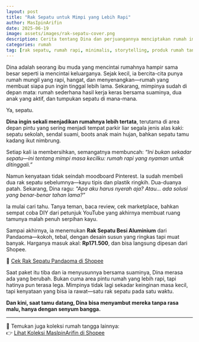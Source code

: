 ```yaml
---
layout: post
title: "Rak Sepatu untuk Mimpi yang Lebih Rapi"
author: MasIpinArifin
date: 2025-06-19
image: assets/images/rak-sepatu-cover.png
description: Cerita tentang Dina dan perjuangannya menciptakan rumah impian yang rapi, berujung pada solusi sederhana namun mengubah banyak hal.
categories: rumah
tag: [rak sepatu, rumah rapi, minimalis, storytelling, produk rumah tangga]
---
```


Dina adalah seorang ibu muda yang mencintai rumahnya hampir sama besar seperti ia mencintai keluarganya. Sejak kecil, ia bercita-cita punya rumah mungil yang rapi, hangat, dan menyenangkan—rumah yang membuat siapa pun ingin tinggal lebih lama. Sekarang, mimpinya sudah di depan mata: rumah sederhana hasil kerja keras bersama suaminya, dua anak yang aktif, dan tumpukan sepatu di mana-mana.

Ya, sepatu.

**Dina ingin sekali menjadikan rumahnya lebih tertata**, terutama di area depan pintu yang sering menjadi tempat parkir liar segala jenis alas kaki: sepatu sekolah, sendal suami, boots anak main hujan, bahkan sepatu tamu kadang ikut nimbrung.

Setiap kali ia membersihkan, semangatnya membuncah: *“Ini bukan sekadar sepatu—ini tentang mimpi masa kecilku: rumah rapi yang nyaman untuk ditinggali.”*

Namun kenyataan tidak seindah moodboard Pinterest. Ia sudah membeli dua rak sepatu sebelumnya—kayu tipis dan plastik ringkih. Dua-duanya patah. Sekarang, Dina ragu: *"Apa aku harus nyerah aja? Atau... ada solusi yang benar-benar tahan lama?"*

Ia mulai cari tahu. Tanya teman, baca review, cek marketplace, bahkan sempat coba DIY dari petunjuk YouTube yang akhirnya membuat ruang tamunya malah penuh serpihan kayu.

Sampai akhirnya, ia menemukan **Rak Sepatu Besi Aluminium** dari Pandaoma—kokoh, tebal, dengan desain susun yang ringkas tapi muat banyak. Harganya masuk akal: **Rp171.500**, dan bisa langsung dipesan dari Shopee.

🛒 [Cek Rak Sepatu Pandaoma di Shopee](https://s.shopee.co.id/BI9QCaxMX)

Saat paket itu tiba dan ia menyusunnya bersama suaminya, Dina merasa ada yang berubah. Bukan cuma area pintu rumah yang lebih rapi, tapi hatinya pun terasa lega. Mimpinya tidak lagi sekadar keinginan masa kecil, tapi kenyataan yang bisa ia rawat—satu rak sepatu pada satu waktu.

**Dan kini, saat tamu datang, Dina bisa menyambut mereka tanpa rasa malu, hanya dengan senyum bangga.**

---

🎯 Temukan juga koleksi rumah tangga lainnya:  
👉 [Lihat Koleksi MasIpinArifin di Shopee](https://collshp.com/masipinarifin)
